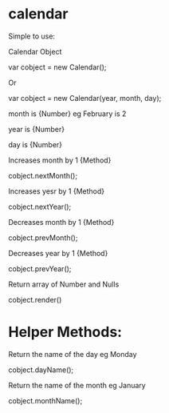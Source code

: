 # calendar
Simple to use:

Calendar Object

var cobject = new Calendar();

Or

var cobject = new Calendar(year, month, day);

month is {Number} eg February is 2

year is {Number}

day is {Number}


Increases month by 1 {Method}

cobject.nextMonth();

Increases yesr by 1 {Method}

cobject.nextYear();

Decreases month by 1 {Method}

cobject.prevMonth();

Decreases year by 1 {Method}

cobject.prevYear();

Return array of Number and Nulls

cobject.render()

# Helper Methods:

Return the name of the day eg Monday

cobject.dayName();

Return the name of the month eg January

cobject.monthName();
